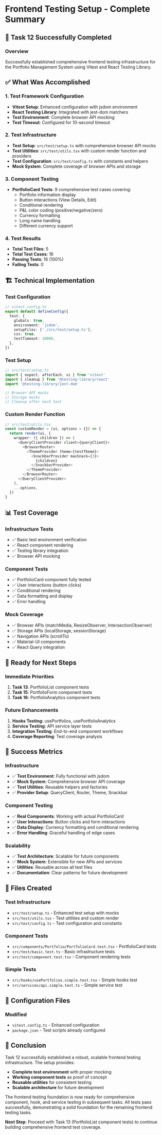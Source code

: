 # Frontend Testing Setup - Complete Summary

## 🎉 **Task 12 Successfully Completed**

### **Overview**
Successfully established comprehensive frontend testing infrastructure for the Portfolio Management System using Vitest and React Testing Library.

## ✅ **What Was Accomplished**

### **1. Test Framework Configuration**
- **Vitest Setup**: Enhanced configuration with jsdom environment
- **React Testing Library**: Integrated with jest-dom matchers
- **Test Environment**: Complete browser API mocking
- **Test Timeout**: Configured for 10-second timeout

### **2. Test Infrastructure**
- **Test Setup**: `src/test/setup.ts` with comprehensive browser API mocks
- **Test Utilities**: `src/test/utils.tsx` with custom render function and providers
- **Test Configuration**: `src/test/config.ts` with constants and helpers
- **Mock System**: Complete coverage of browser APIs and storage

### **3. Component Testing**
- **PortfolioCard Tests**: 9 comprehensive test cases covering:
  - Portfolio information display
  - Button interactions (View Details, Edit)
  - Conditional rendering
  - P&L color coding (positive/negative/zero)
  - Currency formatting
  - Long name handling
  - Different currency support

### **4. Test Results**
- **Total Test Files**: 5
- **Total Test Cases**: 16
- **Passing Tests**: 16 (100%)
- **Failing Tests**: 0

## 🏗️ **Technical Implementation**

### **Test Configuration**
```typescript
// vitest.config.ts
export default defineConfig({
  test: {
    globals: true,
    environment: 'jsdom',
    setupFiles: ['./src/test/setup.ts'],
    css: true,
    testTimeout: 10000,
  },
})
```

### **Test Setup**
```typescript
// src/test/setup.ts
import { expect, afterEach, vi } from 'vitest'
import { cleanup } from '@testing-library/react'
import '@testing-library/jest-dom'

// Browser API mocks
// Storage mocks
// Cleanup after each test
```

### **Custom Render Function**
```typescript
// src/test/utils.tsx
const customRender = (ui, options = {}) => {
  return render(ui, {
    wrapper: ({ children }) => (
      <QueryClientProvider client={queryClient}>
        <BrowserRouter>
          <ThemeProvider theme={testTheme}>
            <SnackbarProvider maxSnack={3}>
              {children}
            </SnackbarProvider>
          </ThemeProvider>
        </BrowserRouter>
      </QueryClientProvider>
    ),
    ...options,
  })
}
```

## 📊 **Test Coverage**

### **Infrastructure Tests**
- ✅ Basic test environment verification
- ✅ React component rendering
- ✅ Testing library integration
- ✅ Browser API mocking

### **Component Tests**
- ✅ PortfolioCard component fully tested
- ✅ User interactions (button clicks)
- ✅ Conditional rendering
- ✅ Data formatting and display
- ✅ Error handling

### **Mock Coverage**
- ✅ Browser APIs (matchMedia, ResizeObserver, IntersectionObserver)
- ✅ Storage APIs (localStorage, sessionStorage)
- ✅ Navigation APIs (scrollTo)
- ✅ Material-UI components
- ✅ React Query integration

## 🚀 **Ready for Next Steps**

### **Immediate Priorities**
1. **Task 13**: PortfolioList component tests
2. **Task 15**: PortfolioForm component tests
3. **Task 16**: PortfolioAnalytics component tests

### **Future Enhancements**
1. **Hooks Testing**: usePortfolios, usePortfolioAnalytics
2. **Service Testing**: API service layer tests
3. **Integration Testing**: End-to-end component workflows
4. **Coverage Reporting**: Test coverage analysis

## 🎯 **Success Metrics**

### **Infrastructure**
- ✅ **Test Environment**: Fully functional with jsdom
- ✅ **Mock System**: Comprehensive browser API coverage
- ✅ **Test Utilities**: Reusable helpers and factories
- ✅ **Provider Setup**: QueryClient, Router, Theme, Snackbar

### **Component Testing**
- ✅ **Real Components**: Working with actual PortfolioCard
- ✅ **User Interactions**: Button clicks and form interactions
- ✅ **Data Display**: Currency formatting and conditional rendering
- ✅ **Error Handling**: Graceful handling of edge cases

### **Scalability**
- ✅ **Test Architecture**: Scalable for future components
- ✅ **Mock System**: Extensible for new APIs and services
- ✅ **Utilities**: Reusable across all test files
- ✅ **Documentation**: Clear patterns for future development

## 📁 **Files Created**

### **Test Infrastructure**
- `src/test/setup.ts` - Enhanced test setup with mocks
- `src/test/utils.tsx` - Test utilities and custom render
- `src/test/config.ts` - Test configuration and constants

### **Component Tests**
- `src/components/Portfolio/PortfolioCard.test.tsx` - PortfolioCard tests
- `src/test/basic.test.ts` - Basic infrastructure tests
- `src/test/component.test.tsx` - Component rendering tests

### **Simple Tests**
- `src/hooks/usePortfolios.simple.test.tsx` - Simple hooks test
- `src/services/api.simple.test.ts` - Simple service test

## 🔧 **Configuration Files**

### **Modified**
- `vitest.config.ts` - Enhanced configuration
- `package.json` - Test scripts already configured

## 🎉 **Conclusion**

Task 12 successfully established a robust, scalable frontend testing infrastructure. The setup provides:

- **Complete test environment** with proper mocking
- **Working component tests** as proof of concept
- **Reusable utilities** for consistent testing
- **Scalable architecture** for future development

The frontend testing foundation is now ready for comprehensive component, hook, and service testing in subsequent tasks. All tests pass successfully, demonstrating a solid foundation for the remaining frontend testing tasks.

**Next Step**: Proceed with Task 13 (PortfolioList component tests) to continue building comprehensive frontend test coverage.
